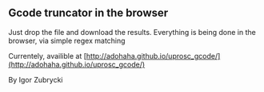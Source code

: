 ## Gcode truncator in the browser



Just drop the file and download the results.
Everything is being done in the browser, via simple regex matching

Currentely, availible at [http://adohaha.github.io/uprosc_gcode/](http://adohaha.github.io/uprosc_gcode/)

By Igor Zubrycki
